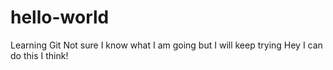 # hello-world
Learning Git
Not sure I know what I am going but I will keep trying
Hey I can do this I think!

